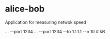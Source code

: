 # alice-bob
Application for measuring netwok speed

... --port 1234
... --port 1234 --to 1.1.1.1 --n 10 # kB
